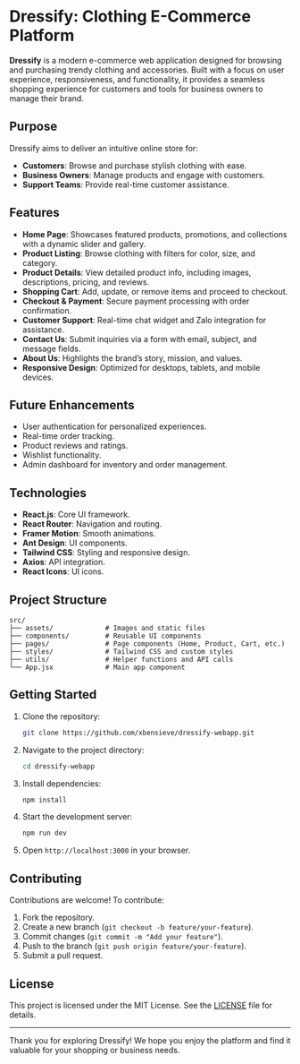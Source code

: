 # Dressify: Clothing E-Commerce Platform

**Dressify** is a modern e-commerce web application designed for browsing and purchasing trendy clothing and accessories. Built with a focus on user experience, responsiveness, and functionality, it provides a seamless shopping experience for customers and tools for business owners to manage their brand.

## Purpose

Dressify aims to deliver an intuitive online store for:
- **Customers**: Browse and purchase stylish clothing with ease.
- **Business Owners**: Manage products and engage with customers.
- **Support Teams**: Provide real-time customer assistance.

## Features

- **Home Page**: Showcases featured products, promotions, and collections with a dynamic slider and gallery.
- **Product Listing**: Browse clothing with filters for color, size, and category.
- **Product Details**: View detailed product info, including images, descriptions, pricing, and reviews.
- **Shopping Cart**: Add, update, or remove items and proceed to checkout.
- **Checkout & Payment**: Secure payment processing with order confirmation.
- **Customer Support**: Real-time chat widget and Zalo integration for assistance.
- **Contact Us**: Submit inquiries via a form with email, subject, and message fields.
- **About Us**: Highlights the brand’s story, mission, and values.
- **Responsive Design**: Optimized for desktops, tablets, and mobile devices.

## Future Enhancements

- User authentication for personalized experiences.
- Real-time order tracking.
- Product reviews and ratings.
- Wishlist functionality.
- Admin dashboard for inventory and order management.

## Technologies

- **React.js**: Core UI framework.
- **React Router**: Navigation and routing.
- **Framer Motion**: Smooth animations.
- **Ant Design**: UI components.
- **Tailwind CSS**: Styling and responsive design.
- **Axios**: API integration.
- **React Icons**: UI icons.

## Project Structure

```
src/
├── assets/             # Images and static files
├── components/         # Reusable UI components
├── pages/              # Page components (Home, Product, Cart, etc.)
├── styles/             # Tailwind CSS and custom styles
├── utils/              # Helper functions and API calls
└── App.jsx             # Main app component
```

## Getting Started

1. Clone the repository:
   ```bash
   git clone https://github.com/xbensieve/dressify-webapp.git
   ```
2. Navigate to the project directory:
   ```bash
   cd dressify-webapp
   ```
3. Install dependencies:
   ```bash
   npm install
   ```
4. Start the development server:
   ```bash
   npm run dev
   ```
5. Open `http://localhost:3000` in your browser.

## Contributing

Contributions are welcome! To contribute:
1. Fork the repository.
2. Create a new branch (`git checkout -b feature/your-feature`).
3. Commit changes (`git commit -m "Add your feature"`).
4. Push to the branch (`git push origin feature/your-feature`).
5. Submit a pull request.

## License

This project is licensed under the MIT License. See the [LICENSE](LICENSE) file for details.

---

Thank you for exploring Dressify! We hope you enjoy the platform and find it valuable for your shopping or business needs.
